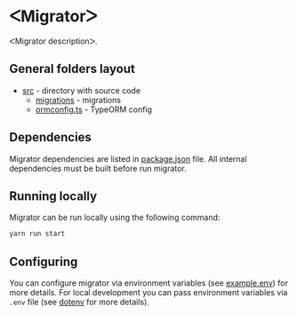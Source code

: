 # ᐸMigratorᐳ

ᐸMigrator descriptionᐳ.

## General folders layout

- [src](./src) - directory with source code
  - [migrations](./src/migrations) - migrations
  - [ormconfig.ts](./src/ormconfig.ts) - TypeORM config

## Dependencies

Migrator dependencies are listed in [package.json](./package.json) file.
All internal dependencies must be built before run migrator.

## Running locally

Migrator can be run locally using the following command:

```bash
yarn run start
```

## Configuring

You can configure migrator via environment variables (see [example.env](./example.env)) for more details.
For local development you can pass environment variables via `.env` file (see [dotenv](https://www.npmjs.com/package/dotenv) for more details).
